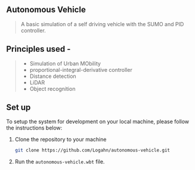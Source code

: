 ## Autonomous Vehicle

> A basic simulation of a self driving vehicle with the SUMO and PID controller.

## Principles used  -
> * Simulation of Urban MObility
>* proportional-integral-derivative controller
>* Distance detection
>* LiDAR
>* Object recognition

## Set up

To setup the system for development on your local machine, please follow the instructions below:

1. Clone the repository to your machine

   ```bash
   git clone https://github.com/Logahn/autonomous-vehicle.git
   ```

2. Run the ```autonomous-vehicle.wbt``` file.
   

